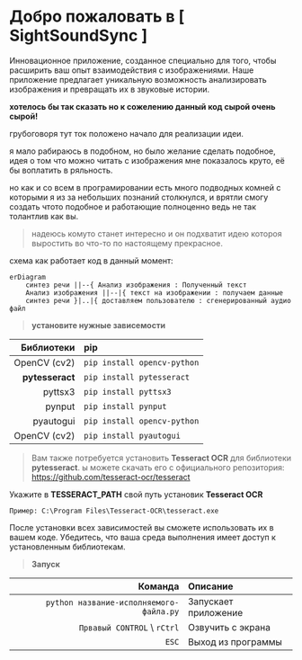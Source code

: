 # Добро пожаловать в [ SightSoundSync ]

Инновационное приложение, созданное специально для того, чтобы расширить ваш опыт взаимодействия с изображениями. Наше приложение предлагает уникальную возможность анализировать изображения и превращать их в звуковые истории.

**хотелось бы так сказать но к сожелению данный код сырой очень сырой!**

грубоговоря тут ток положено начало для реализации идеи.

я мало рабираюсь в подобном, но было желание сделать подобное, идея о том что можно читать с изображения мне показалось круто, её бы воплатить в ряльность.

но как и со всем в програмировании есть много подводных комней с которыми я из за 
небольших познаний столкнулся, и врятли смогу создать чтото подобное и работающие полноценно ведь не так толантлив как вы.

> надеюсь комуто станет интересно и он подхватит идею котороя выростить во что-то по настоящему прекрасное. 


схема как работает код в данный момент: 
```mermaid
erDiagram
    синтез речи ||--{ Анализ изображения : Полученный текст
    Анализ изображения ||--|{ текст на изображении : получаем данные
    синтез речи }|..|{ доставляем пользователю : сгенерированный аудио файл
```


> **установите нужные зависемости**

| Библиотеки | pip |
|----:|:----------|
| OpenCV (cv2) | `pip install opencv-python`|
| **pytesseract** | `pip install pytesseract`|
| pyttsx3 | `pip install pyttsx3`|
| pynput | `pip install pynput`|
| pyautogui | `pip install opencv-python`|
| OpenCV (cv2) | `pip install pyautogui`|

> Вам также потребуется установить **Tesseract OCR** для библиотеки **pytesseract**. 
ы можете скачать его с официального репозитория: https://github.com/tesseract-ocr/tesseract

Укажите в **TESSERACT_PATH** свой путь установик **Tesseract OCR** 

`Пример: C:\Program Files\Tesseract-OCR\tesseract.exe`


После установки всех зависимостей вы сможете использовать их в вашем коде. Убедитесь, что ваша среда выполнения имеет доступ к установленным библиотекам.

> **Запуск**


| Команда | Описание |
|----:|:----------|
| `python название-исполняемого-файла.py` | Запускает приложение |
| `Првавый CONTROL` \ `rCtrl` | Озвучить с экрана |
| `ESC` | Выход из программы |